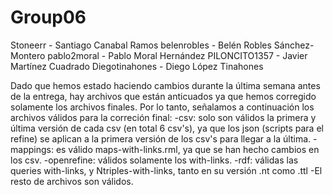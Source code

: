 # Group06
Stoneerr - Santiago Canabal Ramos
belenrobles - Belén Robles Sánchez-Montero
pablo2moral - Pablo Moral Hernández
PILONCITO1357 - Javier Martínez Cuadrado
Diegotinahones - Diego López Tinahones

Dado que hemos estado haciendo cambios durante la última semana antes de la entrega, hay archivos que están anticuados ya que hemos corregido solamente los archivos finales. Por lo tanto, señalamos a continuación los archivos válidos para la correción final:
	-csv: solo son válidos la primera y última versión de cada csv (en total 6 csv's), ya que los json (scripts para el refine) se aplican a la primera versión de los csv's para llegar 	 	      a la última.
	-mappings: es válido maps-with-links.rml, ya que se han hecho cambios en los csv.
	-openrefine: válidos solamente los with-links.
	-rdf: válidas las queries with-links, y Ntriples-with-links, tanto en su versión .nt como .ttl
	-El resto de archivos son válidos.
	